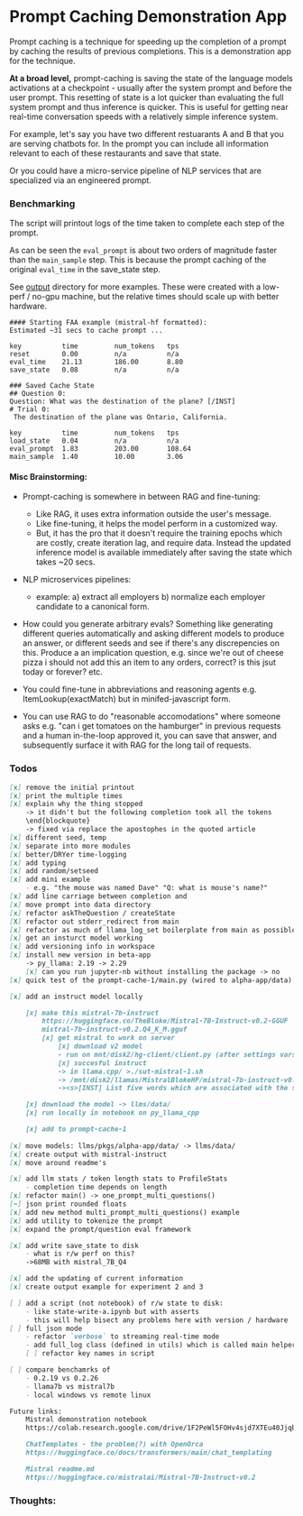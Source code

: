 # Prompt Caching Demonstration App

Prompt caching is a technique for speeding up the completion of a prompt by caching the results of previous completions. This is a demonstration app for the technique.

**At a broad level,** prompt-caching is saving the state of the language models activations at a checkpoint - usually after the system prompt and before the user prompt. This resetting of state is a lot quicker than evaluating the full system prompt and thus inference is quicker. This is useful for getting near real-time conversation speeds with a relatively simple inference system.

For example, let's say you have two different restuarants A and B that you are serving chatbots for. In the prompt you can include all information relevant to each of these restaurants and save that state.

Or you could have a micro-service pipeline of NLP services that are specialized via an engineered prompt.

### Benchmarking

The script will printout logs of the time taken to complete each step of the prompt.

As can be seen the `eval_prompt` is about two orders of magnitude faster than the `main_sample` step. This is because the prompt caching of the original `eval_time` in the save_state step.

See [output](./output/) directory for more examples. These were created with a low-perf / no-gpu machine, but the relative times should scale up with better hardware.


```
#### Starting FAA example (mistral-hf formatted):
Estimated ~31 secs to cache prompt ...

key          time         num_tokens   tps          
reset        0.00         n/a          n/a          
eval_time    21.13        186.00       8.80         
save_state   0.08         n/a          n/a          

### Saved Cache State
## Question 0: 
Question: What was the destination of the plane? [/INST]
# Trial 0:
 The destination of the plane was Ontario, California.

key          time         num_tokens   tps          
load_state   0.04         n/a          n/a          
eval_prompt  1.83         203.00       108.64       
main_sample  1.40         10.00        3.06      
```

#### Misc Brainstorming:

 - Prompt-caching is somewhere in between RAG and fine-tuning:
    - Like RAG, it uses extra information outside the user's message.
    - Like fine-tuning, it helps the model perform in a customized way.
    - But, it has the pro that it doesn't require the training epochs which are costly, create iteration lag, and require data. Instead the updated inference model is available immediately after saving the state which takes ~20 secs.

  - NLP microservices pipelines:
    - example: a) extract all employers b) normalize each employer candidate to a canonical form.

  - How could you generate arbitrary evals? Something like generating different queries automatically and asking different models to produce an answer, or different seeds and see if there's any discrepencies on this. Produce a an implication question, e.g. since we're out of cheese pizza i should not add this an item to any orders, correct? is this jsut today or forever? etc.

  - You could fine-tune in abbreviations and reasoning agents e.g. ItemLookup(exactMatch) but in minifed-javascript form. 

  - You can use RAG to do "reasonable accomodations" where someone asks e.g. "can i get tomatoes on the hamburger" in previous requests and a human in-the-loop approved it, you can save that answer, and subsequently surface it with RAG for the long tail of requests.

### Todos

```markdown
[x] remove the initial printout
[x] print the multiple times
[x] explain why the thing stopped
    -> it didn't but the following completion took all the tokens
    \end{blockquote}
    -> fixed via replace the apostophes in the quoted article
[x] different seed, temp
[x] separate into more modules
[x] better/DRYer time-logging
[x] add typing
[x] add random/setseed
[x] add mini example
    - e.g. "the mouse was named Dave" "Q: what is mouse's name?"
[x] add line carriage between completion and 
[x] move prompt into data directory
[x] refactor askTheQuestion / createState
[X] refactor out stderr_redirect from main
[x] refactor as much of llama_log_set boilerplate from main as possible
[x] get an insturct model working
[x] add versioning info in workspace
[x] install new version in beta-app
    -> py_llama: 2.19 -> 2.29
    [x] can you run jupyter-nb without installing the package -> no
[x] quick test of the prompt-cache-1/main.py (wired to alpha-app/data)

[x] add an instruct model locally

    [x] make this mistral-7b-instruct
        https://huggingface.co/TheBloke/Mistral-7B-Instruct-v0.2-GGUF
        mistral-7b-instruct-v0.2.Q4_K_M.gguf
        [x] get mistral to work on server
            [x] download v2 model  
            - run on mnt/disk2/hg-client/client.py (after settings vars)
            [x] succesful instruct
            -> in llama.cpp/ >./sut-mistral-1.sh
            -> /mnt/disk2/llamas/MistralBlokeHF/mistral-7b-instruct-v0.2.Q4_K_M.gguf
            -><s>[INST] List five words which are associated with the study of Geology. [/INST]

    [x] download the model -> llms/data/
    [x] run locally in notebook on py_llama_cpp

    [x] add to prompt-cache-1
    
[x] move models: llms/pkgs/alpha-app/data/ -> llms/data/
[x] create output with mistral-instruct
[x] move around readme's

[x] add llm stats / token length stats to ProfileStats
    - completion time depends on length
[x] refactor main() -> one_prompt_multi_questions()
[~] json print rounded floats
[x] add new method multi_prompt_multi_questions() example
[x] add utility to tokenize the prompt
[x] expand the prompt/question eval framework

[x] add write save_state to disk
    - what is r/w perf on this?
    ->68MB with mistral_7B_Q4

[x] add the updating of current information
[x] create output example for experiment 2 and 3

[ ] add a script (not notebook) of r/w state to disk:
    - like state-write-a.ipynb but with asserts
    - this will help bisect any problems here with version / hardware
[ ] full json mode
    - refactor `verbose` to streaming real-time mode
    - add full_log class (defined in utils) which is called main helper functions
    [ ] refactor key names in script

[ ] compare benchamrks of 
    - 0.2.19 vs 0.2.26
    - llama7b vs mistral7b
    - local windows vs remote linux

Future links:
    Mistral demonstration notebook
    https://colab.research.google.com/drive/1F2PeWl5FOHv4sjd7XTEu40JjqbFhC3LB?usp=sharing

    ChatTemplates - the problem(?) with OpenOrca
    https://huggingface.co/docs/transformers/main/chat_templating

    Mistral readme.md
    https://huggingface.co/mistralai/Mistral-7B-Instruct-v0.2


```
### Thoughts:

